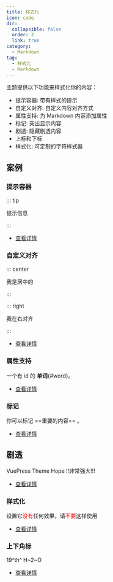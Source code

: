 ```yaml
---
title: 样式化
icon: code
dir:
  collapsible: false
  order: 3
  link: true
category:
  - Markdown
tag:
  - 样式化
  - Markdown
---
```


主题提供以下功能来样式化你的内容：

- 提示容器: 带有样式的提示
- 自定义对齐: 自定义内容对齐方式
- 属性支持: 为 Markdown 内容添加属性
- 标记: 突出显示内容
- 剧透: 隐藏剧透内容
- 上标和下标
- 样式化: 可定制的字符样式器

<!-- more -->

## 案例

### 提示容器

::: tip

提示信息

:::

- [查看详情](./hint.md)

### 自定义对齐

::: center

我是居中的

:::

::: right

我在右对齐

:::

- [查看详情](./align.md)

### 属性支持

一个有 id 的 **单词**{#word}。

- [查看详情](./attrs.md)

### 标记

你可以标记 ==重要的内容== 。

- [查看详情](./mark.md)

## 剧透

VuePress Theme Hope !!非常强大!!!

- [查看详情](./spoiler.md)

### 样式化

设置它<span style="color:red">没有</span>任何效果，请<span style="color:red">不要</span>这样使用

- [查看详情](./stylize.md)

### 上下角标

19^th^ H~2~O

- [查看详情](./sup-sub.md)
